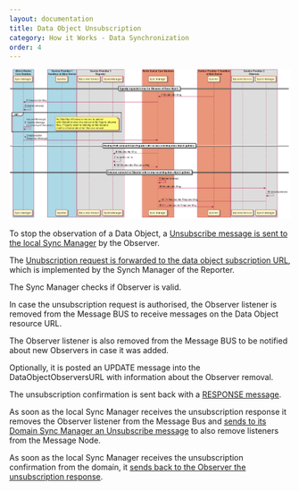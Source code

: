 ```yaml
---
layout: documentation
title: Data Object Unsubscription
category: How it Works - Data Synchronization
order: 4
---
```



![Figure @data-sync-subscription Request to subscribe a Sync Data Object](data-object-unsubscribe.png)

To stop the observation of a Data Object, a [Unsubscribe message is sent to the local Sync Manager](../../messages/data-sync-messages.md#data-object-unsubscription-request-by-observer-hyperty) by the Observer.

The [Unubscription request is forwarded to the data object subscription URL](../../messages/data-sync-messages.md#observer-unsubscription-request-sent-to-data-object-subscription-handler), which is implemented by the Synch Manager of the Reporter.

The Sync Manager checks if Observer is valid.

In case the unsubscription request is authorised, the Observer listener is removed from the Message BUS to receive messages on the Data Object resource URL.

The Observer listener is also removed from the Message BUS to be notified about new Observers in case it was added.

Optionally, it is posted an UPDATE message into the DataObjectObserversURL with information about the Observer removal.

The unsubscription confirmation is sent back with a [RESPONSE message](../../messages/data-sync-messages.md#response-5).

As soon as the local Sync Manager receives the unsubscription response it removes the Observer listener from the Message Bus and [sends to its Domain Sync Manager an Unsubscribe message](../../messages/data-sync-messages.md#request-to-remove-data-sync-routing-path-at-observer-message-node) to also remove listeners from the Message Node.

As soon as the local Sync Manager receives the unsubscription confirmation from the domain, it [sends back to the Observer the unsubscription response](../../messages/data-sync-messages.md#unsubscription-response).

